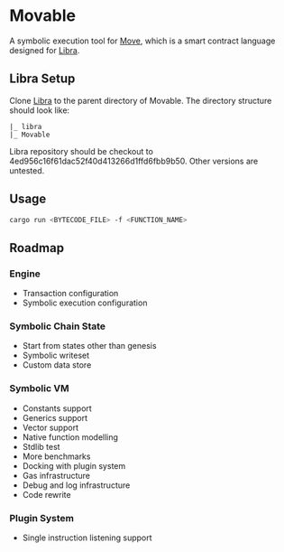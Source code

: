 # Movable

A symbolic execution tool for [Move](https://github.com/libra/libra/tree/master/language), which is a smart contract language designed for [Libra](https://libra.org).

## Libra Setup

Clone [Libra](https://github.com/libra/libra) to the parent directory of Movable. The directory structure should look like:

```
|_ libra
|_ Movable
```

Libra repository should be checkout to 4ed956c16f61dac52f40d413266d1ffd6fbb9b50. Other versions are untested.

## Usage

```sh
cargo run <BYTECODE_FILE> -f <FUNCTION_NAME>
```

## Roadmap

### Engine

- Transaction configuration
- Symbolic execution configuration

### Symbolic Chain State

- Start from states other than genesis
- Symbolic writeset
- Custom data store

### Symbolic VM

- Constants support
- Generics support
- Vector support
- Native function modelling
- Stdlib test
- More benchmarks
- Docking with plugin system
- Gas infrastructure
- Debug and log infrastructure
- Code rewrite

### Plugin System

- Single instruction listening support